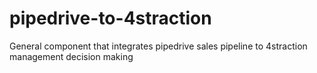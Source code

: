 # pipedrive-to-4straction
General component that integrates pipedrive sales pipeline to 4straction management decision making
